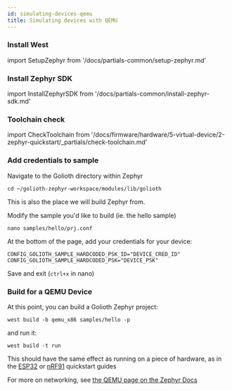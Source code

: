 ```yaml
---
id: simulating-devices-qemu
title: Simulating devices with QEMU
---
```


### Install West

import SetupZephyr from '/docs/partials-common/setup-zephyr.md'

<SetupZephyr/>

### Install Zephyr SDK

import InstallZephyrSDK from '/docs/partials-common/install-zephyr-sdk.md'

<InstallZephyrSDK/>

### Toolchain check

import CheckToolchain from '/docs/firmware/hardware/5-virtual-device/2-zephyr-quickstart/\_partials/check-toolchain.md'

<CheckToolchain/>

### Add credentials to sample

Navigate to the Golioth directory within Zephyr

```
cd ~/golioth-zephyr-workspace/modules/lib/golioth
```
This is also the place we will build Zephyr from.

Modify the sample you'd like to build (ie. the hello sample)

```
nano samples/hello/prj.conf
```

At the bottom of the page, add your credentials for your device:

```
CONFIG_GOLIOTH_SAMPLE_HARDCODED_PSK_ID="DEVICE_CRED_ID"
CONFIG_GOLIOTH_SAMPLE_HARDCODED_PSK="DEVICE_PSK"
```
Save and exit (`ctrl+x` in nano)

### Build for a QEMU Device

At this point, you can build a Golioth Zephyr project:

```
west build -b qemu_x86 samples/hello -p
```

and run it:

```
west build -t run
```

This should have the same effect as running on a piece of hardware, as in the [ESP32](/firmware/hardware/esp32/zephyr-quickstart) or [nRF91](/firmware/hardware/nrf91/zephyr-quickstart) quickstart guides

For more on networking, see [the QEMU page on the Zephyr Docs](https://docs.zephyrproject.org/latest/guides/networking/qemu_setup.html)
